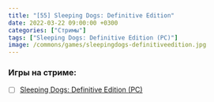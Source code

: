 ```yaml
---
title: "[55] Sleeping Dogs: Definitive Edition"
date: 2022-03-22 09:00:00 +0300
categories: ["Стримы"]
tags: ["Sleeping Dogs: Definitive Edition (PC)"]
image: /commons/games/sleepingdogs-definitiveedition.jpg
---
```


### Игры на стриме:
+ [ ] [Sleeping Dogs: Definitive Edition (PC)](/tags/sleeping-dogs-definitive-edition-pc)
